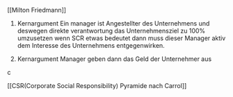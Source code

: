 [[Milton Friedmann]]

1. Kernargument Ein manager ist Angestellter des Unternehmens und deswegen direkte verantwortung das Unternehmensziel zu 100% umzusetzen
wenn SCR etwas bedeutet dann muss dieser Manager aktiv dem Interesse des Unternehmens entgegenwirken.

3. Kernargument Manager geben dann das Geld der Unternehmer aus

c

[[CSR(Corporate Social Responsibility) Pyramide nach Carrol]]